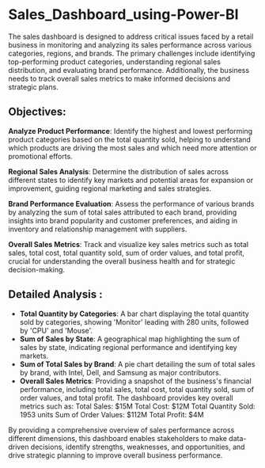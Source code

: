 # Sales_Dashboard_using-Power-BI

The sales dashboard is designed to address critical issues faced by a retail business in monitoring and analyzing its sales performance across various categories, regions, and brands. The primary challenges include identifying top-performing product categories, understanding regional sales distribution, and evaluating brand performance. Additionally, the business needs to track overall sales metrics to make informed decisions and strategic plans.

## Objectives:

**Analyze Product Performance**: Identify the highest and lowest performing product categories based on the total quantity sold, helping to understand which products are driving the most sales and which need more attention or promotional efforts.

**Regional Sales Analysis**: Determine the distribution of sales across different states to identify key markets and potential areas for expansion or improvement, guiding regional marketing and sales strategies.

**Brand Performance Evaluation**: Assess the performance of various brands by analyzing the sum of total sales attributed to each brand, providing insights into brand popularity and customer preferences, and aiding in inventory and relationship management with suppliers.

**Overall Sales Metrics**: Track and visualize key sales metrics such as total sales, total cost, total quantity sold, sum of order values, and total profit, crucial for understanding the overall business health and for strategic decision-making.

## Detailed Analysis : 

- **Total Quantity by Categories**: A bar chart displaying the total quantity sold by categories, showing 'Monitor' leading with 280 units, followed by 'CPU' and 'Mouse'.
- **Sum of Sales by State**: A geographical map highlighting the sum of sales by state, indicating regional performance and identifying key markets.
- **Sum of Total Sales by Brand**: A pie chart detailing the sum of total sales by brand, with Intel, Dell, and Samsung as major contributors.
- **Overall Sales Metrics**: Providing a snapshot of the business's financial performance, including total sales, total cost, total quantity sold, sum of order values, and total profit.
The dashboard provides key overall metrics such as:
Total Sales: $15M
Total Cost: $12M
Total Quantity Sold: 1953 units
Sum of Order Values: $112M
Total Profit: $4M

By providing a comprehensive overview of sales performance across different dimensions, this dashboard enables stakeholders to make data-driven decisions, identify strengths, weaknesses, and opportunities, and drive strategic planning to improve overall business performance.
